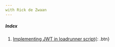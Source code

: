 ```yaml
---
with Rick de Zwaan
---
```




##### Index
1. [Implementing JWT in loadrunner script](https://rickdz.github.io/loadrunner-jwt.html){: .btn}
